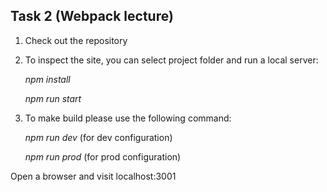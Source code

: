 ## Task 2 (Webpack lecture)

1. Check out the repository
2. To inspect the site, you can select project folder and run a local server:

    *npm install*
    
    *npm run start*

3. To make build please use the following command:

    *npm run dev*  (for dev configuration)

    *npm run prod*  (for prod configuration)

Open a browser and visit localhost:3001